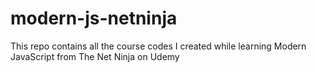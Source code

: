# modern-js-netninja
This repo contains all the course codes I created while learning Modern JavaScript from The Net Ninja on Udemy

